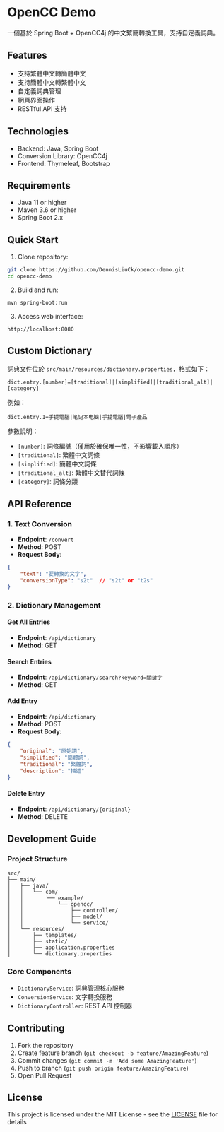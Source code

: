 # OpenCC Demo

一個基於 Spring Boot + OpenCC4j 的中文繁簡轉換工具，支持自定義詞典。

## Features

- 支持繁體中文轉簡體中文
- 支持簡體中文轉繁體中文
- 自定義詞典管理
- 網頁界面操作
- RESTful API 支持

## Technologies

- Backend: Java, Spring Boot
- Conversion Library: OpenCC4j
- Frontend: Thymeleaf, Bootstrap

## Requirements

- Java 11 or higher
- Maven 3.6 or higher
- Spring Boot 2.x

## Quick Start

1. Clone repository:
```bash
git clone https://github.com/DennisLiuCk/opencc-demo.git
cd opencc-demo
```

2. Build and run:
```bash
mvn spring-boot:run
```

3. Access web interface:
```
http://localhost:8080
```

## Custom Dictionary

詞典文件位於 `src/main/resources/dictionary.properties`，格式如下：

```properties
dict.entry.[number]=[traditional]|[simplified]|[traditional_alt]|[category]
```

例如：
```properties
dict.entry.1=手提電腦|笔记本电脑|手提電腦|電子產品
```

參數說明：
- `[number]`: 詞條編號（僅用於確保唯一性，不影響載入順序）
- `[traditional]`: 繁體中文詞條
- `[simplified]`: 簡體中文詞條
- `[traditional_alt]`: 繁體中文替代詞條
- `[category]`: 詞條分類

## API Reference

### 1. Text Conversion

- **Endpoint**: `/convert`
- **Method**: POST
- **Request Body**:
```json
{
    "text": "要轉換的文字",
    "conversionType": "s2t"  // "s2t" or "t2s"
}
```

### 2. Dictionary Management

#### Get All Entries
- **Endpoint**: `/api/dictionary`
- **Method**: GET

#### Search Entries
- **Endpoint**: `/api/dictionary/search?keyword=關鍵字`
- **Method**: GET

#### Add Entry
- **Endpoint**: `/api/dictionary`
- **Method**: POST
- **Request Body**:
```json
{
    "original": "原始詞",
    "simplified": "簡體詞",
    "traditional": "繁體詞",
    "description": "描述"
}
```

#### Delete Entry
- **Endpoint**: `/api/dictionary/{original}`
- **Method**: DELETE

## Development Guide

### Project Structure

```
src/
├── main/
│   ├── java/
│   │   └── com/
│   │       └── example/
│   │           └── opencc/
│   │               ├── controller/
│   │               ├── model/
│   │               └── service/
│   └── resources/
│       ├── templates/
│       ├── static/
│       ├── application.properties
│       └── dictionary.properties
```

### Core Components

- `DictionaryService`: 詞典管理核心服務
- `ConversionService`: 文字轉換服務
- `DictionaryController`: REST API 控制器

## Contributing

1. Fork the repository
2. Create feature branch (`git checkout -b feature/AmazingFeature`)
3. Commit changes (`git commit -m 'Add some AmazingFeature'`)
4. Push to branch (`git push origin feature/AmazingFeature`)
5. Open Pull Request

## License

This project is licensed under the MIT License - see the [LICENSE](LICENSE) file for details 